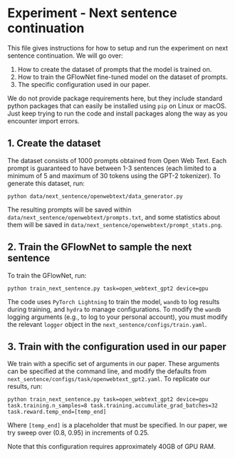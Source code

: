 # Experiment - Next sentence continuation

This file gives instructions for how to setup and run the experiment on next sentence continuation. We will go over:

1. How to create the dataset of prompts that the model is trained on.
2. How to train the GFlowNet fine-tuned model on the dataset of prompts.
3. The specific configuration used in our paper.

We do not provide package requirements here, but they include standard python packages that can easily be installed using `pip` on Linux or macOS. Just keep trying to run the code and install packages along the way as you encounter import errors.

## 1. Create the dataset

The dataset consists of 1000 prompts obtained from Open Web Text. Each prompt is guaranteed to have between 1-3 sentences (each limited to a minimum of 5 and maximum of 30 tokens using the GPT-2 tokenizer). To generate this dataset, run:

```python data/next_sentence/openwebtext/data_generator.py```

The resulting prompts will be saved within `data/next_sentence/openwebtext/prompts.txt`, and some statistics about them will be saved in `data/next_sentence/openwebtext/prompt_stats.png`.

## 2. Train the GFlowNet to sample the next sentence

To train the GFlowNet, run:

```python train_next_sentence.py task=open_webtext_gpt2 device=gpu```

The code uses `PyTorch Lightning` to train the model, `wandb` to log results during training, and `hydra` to manage configurations. To modify the `wandb` logging arguments (e.g., to log to your personal account), you must modify the relevant `logger` object in the `next_sentence/configs/train.yaml`.

## 3. Train with the configuration used in our paper

We train with a specific set of arguments in our paper. These arguments can be specified at the command line, and modify the defaults from `next_sentence/configs/task/openwebtext_gpt2.yaml`. To replicate our results, run:

```python train_next_sentence.py task=open_webtext_gpt2 device=gpu task.training.n_samples=8 task.training.accumulate_grad_batches=32 task.reward.temp_end=[temp_end]```

Where `[temp_end]` is a placeholder that must be specified. In our paper, we try sweep over (0.8, 0.95) in increments of 0.25.

Note that this configuration requires approximately 40GB of GPU RAM.